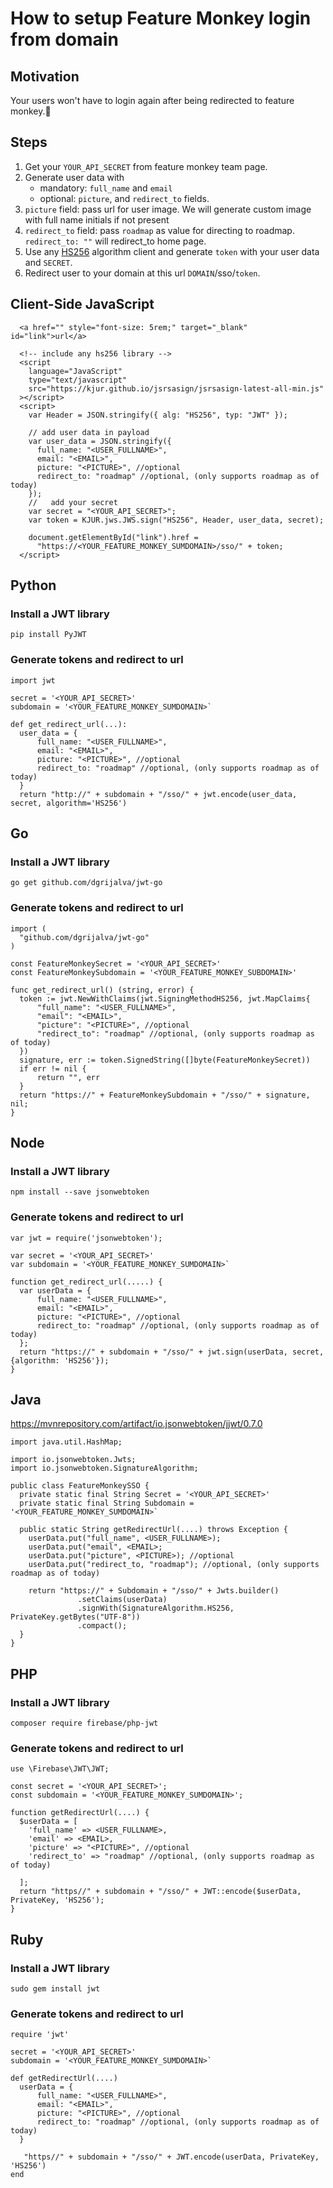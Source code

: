 # How to setup Feature Monkey login from domain

## Motivation

Your users won't have to login again after being redirected to feature monkey.🙈

## Steps

1. Get your `YOUR_API_SECRET` from feature monkey team page.
2. Generate user data with 
   - mandatory: `full_name` and `email`
   - optional: `picture`, and `redirect_to` fields.
3. `picture` field: pass url for user image. We will generate custom image with full name initials if not present 
4. `redirect_to` field: pass `roadmap` as value for directing to roadmap. `redirect_to: ""` will redirect_to home page.  
5. Use any [HS256](https://jwt.io/) algorithm client and generate `token` with your user data and `SECRET`. 
6. Redirect user to your domain at this url `DOMAIN`/sso/`token`.


## Client-Side JavaScript

```
  <a href="" style="font-size: 5rem;" target="_blank" id="link">url</a>

  <!-- include any hs256 library -->
  <script
    language="JavaScript"
    type="text/javascript"
    src="https://kjur.github.io/jsrsasign/jsrsasign-latest-all-min.js"
  ></script>
  <script>
    var Header = JSON.stringify({ alg: "HS256", typ: "JWT" });

    // add user data in payload
    var user_data = JSON.stringify({
      full_name: "<USER_FULLNAME>",
      email: "<EMAIL>",
      picture: "<PICTURE>", //optional
      redirect_to: "roadmap" //optional, (only supports roadmap as of today)
    });
    //   add your secret
    var secret = "<YOUR_API_SECRET>";
    var token = KJUR.jws.JWS.sign("HS256", Header, user_data, secret);

    document.getElementById("link").href =
      "https://<YOUR_FEATURE_MONKEY_SUMDOMAIN>/sso/" + token;
  </script>
```

## Python

### Install a JWT library
`pip install PyJWT`

### Generate tokens and redirect to url
```
import jwt

secret = '<YOUR_API_SECRET>'
subdomain = '<YOUR_FEATURE_MONKEY_SUMDOMAIN>`

def get_redirect_url(...):
  user_data = {
      full_name: "<USER_FULLNAME>",
      email: "<EMAIL>",
      picture: "<PICTURE>", //optional
      redirect_to: "roadmap" //optional, (only supports roadmap as of today)
  }
  return "http://" + subdomain + "/sso/" + jwt.encode(user_data, secret, algorithm='HS256')
```

## Go

### Install a JWT library

`go get github.com/dgrijalva/jwt-go`

### Generate tokens and redirect to url

```golang
import (
  "github.com/dgrijalva/jwt-go"
)

const FeatureMonkeySecret = '<YOUR_API_SECRET>'
const FeatureMonkeySubdomain = '<YOUR_FEATURE_MONKEY_SUBDOMAIN>'

func get_redirect_url() (string, error) {
  token := jwt.NewWithClaims(jwt.SigningMethodHS256, jwt.MapClaims{
      "full_name": "<USER_FULLNAME>",
      "email": "<EMAIL>",
      "picture": "<PICTURE>", //optional
      "redirect_to": "roadmap" //optional, (only supports roadmap as of today)
  })
  signature, err := token.SignedString([]byte(FeatureMonkeySecret))
  if err != nil {
      return "", err
  }
  return "https://" + FeatureMonkeySubdomain + "/sso/" + signature, nil;
}
```

## Node

### Install a JWT library

```
npm install --save jsonwebtoken
```

### Generate tokens and redirect to url

```
var jwt = require('jsonwebtoken');

var secret = '<YOUR_API_SECRET>'
var subdomain = '<YOUR_FEATURE_MONKEY_SUMDOMAIN>`

function get_redirect_url(.....) {
  var userData = {
      full_name: "<USER_FULLNAME>",
      email: "<EMAIL>",
      picture: "<PICTURE>", //optional
      redirect_to: "roadmap" //optional, (only supports roadmap as of today)
  };
  return "https://" + subdomain + "/sso/" + jwt.sign(userData, secret, {algorithm: 'HS256'});
}
```

## Java

https://mvnrepository.com/artifact/io.jsonwebtoken/jjwt/0.7.0

```
import java.util.HashMap;

import io.jsonwebtoken.Jwts;
import io.jsonwebtoken.SignatureAlgorithm;

public class FeatureMonkeySSO {
  private static final String Secret = '<YOUR_API_SECRET>'
  private static final String Subdomain = '<YOUR_FEATURE_MONKEY_SUMDOMAIN>`

  public static String getRedirectUrl(....) throws Exception {
    userData.put("full_name", <USER_FULLNAME>);
    userData.put("email", <EMAIL>;
    userData.put("picture", <PICTURE>); //optional
    userData.put("redirect_to, "roadmap"); //optional, (only supports roadmap as of today)

    return "https://" + Subdomain + "/sso/" + Jwts.builder()
               .setClaims(userData)
               .signWith(SignatureAlgorithm.HS256, PrivateKey.getBytes("UTF-8"))
               .compact();
  }
}
```

## PHP

### Install a JWT library

```
composer require firebase/php-jwt
```

### Generate tokens and redirect to url

```
use \Firebase\JWT\JWT;

const secret = '<YOUR_API_SECRET>';
const subdomain = '<YOUR_FEATURE_MONKEY_SUMDOMAIN>';

function getRedirectUrl(....) {
  $userData = [
    'full_name' => <USER_FULLNAME>,
    'email' => <EMAIL>,
    'picture' => "<PICTURE>", //optional
    'redirect_to' => "roadmap" //optional, (only supports roadmap as of today)

  ];
  return "https//" + subdomain + "/sso/" + JWT::encode($userData, PrivateKey, 'HS256');
}
```

## Ruby 

### Install a JWT library

```
sudo gem install jwt 
```

### Generate tokens and redirect to url

```
require 'jwt'

secret = '<YOUR_API_SECRET>'
subdomain = '<YOUR_FEATURE_MONKEY_SUMDOMAIN>`

def getRedirectUrl(....)
  userData = {
      full_name: "<USER_FULLNAME>",
      email: "<EMAIL>",
      picture: "<PICTURE>", //optional
      redirect_to: "roadmap" //optional, (only supports roadmap as of today)
  }

   "https//" + subdomain + "/sso/" + JWT.encode(userData, PrivateKey, 'HS256')
end
```
